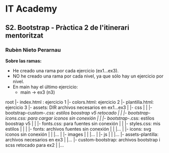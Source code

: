 # IT Academy
## S2. Bootstrap - Pràctica 2 de l'itinerari mentoritzat
### Rubèn Nieto Perarnau

**Sobre las ramas:**
* He creado una rama por cada ejercicio (ex1...ex3).
* NO he creado una rama por cada nivel, ya que sólo hay un ejercicio por nivel.
* En main hay el último ejercicio:
    * main -> ex3 (n3)

root
|- index.html : ejercicio 1
|- colors.html: ejercicio 2
|- plantilla.html: ejercicio 3
|- assets: DIR archivos necesarios en ex1...ex3
|  |- css
|  |  |- bootstrap-custom-*.css: estilos boostrap v5 retocado
|  |  |- bootstrap-icons.css: para cargar iconos sin conexión
|  |  |- bootstrap-*.css: estilos boostrap v5
|  |  |- fonts.css: para fuentes sin conexión
|  |  |- styles.css: mis estilos
|  |
|  |- fonts: archivos fuentes sin conexión
|  |  |...
|  |- icons: svg iconos sin conexión
|  |  |...
|  |- images
|  |  |...
|  |- js
|  |  |...
|- assets-plantilla: archivos necesarios en ex3
|  |... 
|- custom-bootstrap: archivos bootstrap i scss retocado para ex2
|  |...